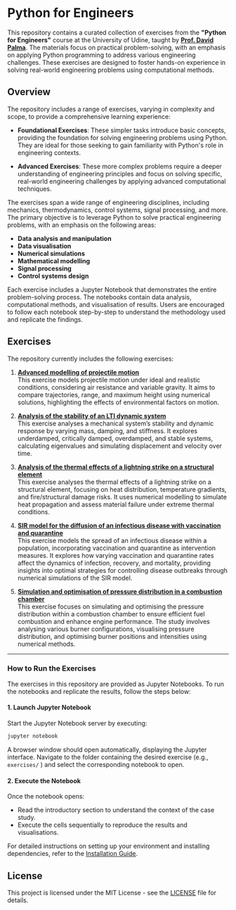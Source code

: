 # Python for Engineers

This repository contains a curated collection of exercises from the **"Python for Engineers"** course at the University of Udine, taught by [**Prof. David Palma**](https://david-palma.github.io/). The materials focus on practical problem-solving, with an emphasis on applying Python programming to address various engineering challenges. These exercises are designed to foster hands-on experience in solving real-world engineering problems using computational methods.

## Overview

The repository includes a range of exercises, varying in complexity and scope, to provide a comprehensive learning experience:

- **Foundational Exercises**: These simpler tasks introduce basic concepts, providing the foundation for solving engineering problems using Python. They are ideal for those seeking to gain familiarity with Python's role in engineering contexts.

- **Advanced Exercises**: These more complex problems require a deeper understanding of engineering principles and focus on solving specific, real-world engineering challenges by applying advanced computational techniques.

The exercises span a wide range of engineering disciplines, including mechanics, thermodynamics, control systems, signal processing, and more. The primary objective is to leverage Python to solve practical engineering problems, with an emphasis on the following areas:

- **Data analysis and manipulation**
- **Data visualisation**
- **Numerical simulations**
- **Mathematical modelling**
- **Signal processing**
- **Control systems design**

Each exercise includes a Jupyter Notebook that demonstrates the entire problem-solving process. The notebooks contain data analysis, computational methods, and visualisation of results. Users are encouraged to follow each notebook step-by-step to understand the methodology used and replicate the findings.

## Exercises

The repository currently includes the following exercises:

1. [**Advanced modelling of projectile motion**](exercises/projectile_motion_simulation/)\
   This exercise models projectile motion under ideal and realistic conditions, considering air resistance and variable gravity. It aims to compare trajectories, range, and maximum height using numerical solutions, highlighting the effects of environmental factors on motion.

2. [**Analysis of the stability of an LTI dynamic system**](exercises/lti_system_stability_analysis/)\
   This exercise analyses a mechanical system’s stability and dynamic response by varying mass, damping, and stiffness. It explores underdamped, critically damped, overdamped, and stable systems, calculating eigenvalues and simulating displacement and velocity over time.

3. [**Analysis of the thermal effects of a lightning strike on a structural element**](exercises/thermal_analysis/)\
   This exercise analyses the thermal effects of a lightning strike on a structural element, focusing on heat distribution, temperature gradients, and fire/structural damage risks. It uses numerical modelling to simulate heat propagation and assess material failure under extreme thermal conditions.

4. [**SIR model for the diffusion of an infectious disease with vaccination and quarantine**](exercises/infectious_disease_spread/)\
   This exercise models the spread of an infectious disease within a population, incorporating vaccination and quarantine as intervention measures. It explores how varying vaccination and quarantine rates affect the dynamics of infection, recovery, and mortality, providing insights into optimal strategies for controlling disease outbreaks through numerical simulations of the SIR model.

5. [**Simulation and optimisation of pressure distribution in a combustion chamber**](exercises/pressure_distribution_optimisation/)\
   This exercise focuses on simulating and optimising the pressure distribution within a combustion chamber to ensure efficient fuel combustion and enhance engine performance. The study involves analysing various burner configurations, visualising pressure distribution, and optimising burner positions and intensities using numerical methods.

---

### How to Run the Exercises

The exercises in this repository are provided as Jupyter Notebooks. To run the notebooks and replicate the results, follow the steps below:

#### 1. Launch Jupyter Notebook

Start the Jupyter Notebook server by executing:

```bash
jupyter notebook
```

A browser window should open automatically, displaying the Jupyter interface. Navigate to the folder containing the desired exercise (e.g., `exercises/` ) and select the corresponding notebook to open.

#### 2. Execute the Notebook

Once the notebook opens:

- Read the introductory section to understand the context of the case study.
- Execute the cells sequentially to reproduce the results and visualisations.

For detailed instructions on setting up your environment and installing dependencies, refer to the [Installation Guide](docs/installation.md).

## License

This project is licensed under the MIT License - see the [LICENSE](LICENSE) file for details.
